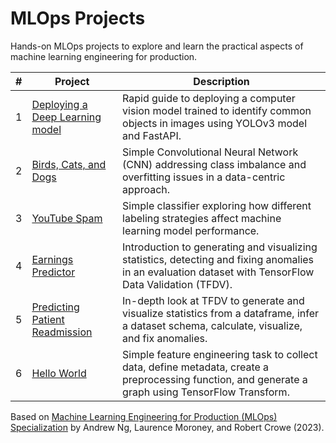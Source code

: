 # MLOps Projects

Hands-on MLOps projects to explore and learn the practical aspects of machine learning engineering for production.

| #   | Project                                                               | Description                                                                                                                                            |
| --- | --------------------------------------------------------------------- | ------------------------------------------------------------------------------------------------------------------------------------------------------ |
| 1   | [Deploying a Deep Learning model](01-deploying-a-deep-learning-model) | Rapid guide to deploying a computer vision model trained to identify common objects in images using YOLOv3 model and FastAPI.                          |
| 2   | [Birds, Cats, and Dogs](02-data-centric-approach)                     | Simple Convolutional Neural Network (CNN) addressing class imbalance and overfitting issues in a data-centric approach.                                |
| 3   | [YouTube Spam](03-data-labeling)                                      | Simple classifier exploring how different labeling strategies affect machine learning model performance.                                               |
| 4   | [Earnings Predictor](04-tensorflow-data-validation)                   | Introduction to generating and visualizing statistics, detecting and fixing anomalies in an evaluation dataset with TensorFlow Data Validation (TFDV). |
| 5   | [Predicting Patient Readmission](05-data-validation)                  | In-depth look at TFDV to generate and visualize statistics from a dataframe, infer a dataset schema, calculate, visualize, and fix anomalies.          |
| 6   | [Hello World](06-simple-feature-engineering)                          | Simple feature engineering task to collect data, define metadata, create a preprocessing function, and generate a graph using TensorFlow Transform.    |

Based on [Machine Learning Engineering for Production (MLOps) Specialization](https://www.deeplearning.ai/courses/machine-learning-engineering-for-production-mlops/) by Andrew Ng, Laurence Moroney, and Robert Crowe (2023).
